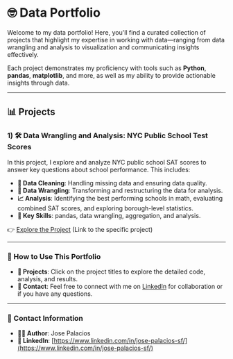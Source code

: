 # 🤓 Data Portfolio

Welcome to my data portfolio! Here, you'll find a curated collection of projects that highlight my expertise in working with data—ranging from data wrangling and analysis to visualization and communicating insights effectively.

Each project demonstrates my proficiency with tools such as **Python**, **pandas**, **matplotlib**, and more, as well as my ability to provide actionable insights through data.

---

## 📊 Projects

### 1) 🛠 Data Wrangling and Analysis: NYC Public School Test Scores

In this project, I explore and analyze NYC public school SAT scores to answer key questions about school performance. This includes:

- **🧹 Data Cleaning**: Handling missing data and ensuring data quality.
- **🔄 Data Wrangling**: Transforming and restructuring the data for analysis.
- **📈 Analysis**: Identifying the best performing schools in math, evaluating combined SAT scores, and exploring borough-level statistics.
- **🔑 Key Skills**: pandas, data wrangling, aggregation, and analysis.

👉 [Explore the Project](#) (Link to the specific project)

---

### 🚀 How to Use This Portfolio

- **📁 Projects**: Click on the project titles to explore the detailed code, analysis, and results.
- **💬 Contact**: Feel free to connect with me on [LinkedIn](https://www.linkedin.com/in/jose-palacios-sf/) for collaboration or if you have any questions.

---

### 📇 Contact Information

- **👨‍💻 Author**: Jose Palacios
- **🔗 LinkedIn**: [https://www.linkedin.com/in/jose-palacios-sf/](https://www.linkedin.com/in/jose-palacios-sf/)
